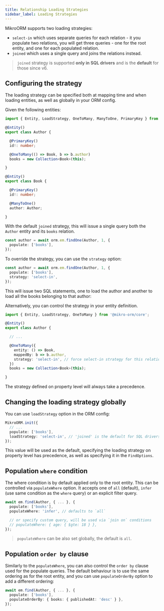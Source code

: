 ```yaml
---
title: Relationship Loading Strategies
sidebar_label: Loading Strategies
---
```


MikroORM supports two loading strategies:

- `select-in` which uses separate queries for each relation - it you populate two relations, you will get three queries - one for the root entity, and one for each populated relation.
- `joined` which uses a single query and joins the relations instead.

> `joined` strategy is supported **only in SQL drivers** and is the **default** for those since v6.

## Configuring the strategy

The loading strategy can be specified both at mapping time and when loading entities, as well as globally in your ORM config.

Given the following entities:

```ts
import { Entity, LoadStrategy, OneToMany, ManyToOne, PrimaryKey } from '@mikro-orm/core';

@Entity()
export class Author {

  @PrimaryKey()
  id!: number;

  @OneToMany(() => Book, b => b.author)
  books = new Collection<Book>(this);

}

@Entity()
export class Book {

  @PrimaryKey()
  id!: number;

  @ManyToOne()
  author: Author;

}
```

With the default `joined` strategy, this will issue a single query both the `Author` entity and its `books` relation.

```ts
const author = await orm.em.findOne(Author, 1, {
  populate: ['books'],
});
```

To override the strategy, you can use the `strategy` option:

```ts
const author = await orm.em.findOne(Author, 1, {
  populate: ['books'],
  strategy: 'select-in',
});
```

This will issue two SQL statements, one to load the author and another to load all the books belonging to that author:

Alternatively, you can control the strategy in your entity definition.

```ts
import { Entity, LoadStrategy, OneToMany } from '@mikro-orm/core';

@Entity()
export class Author {

  // ...

  @OneToMany({
    entity: () => Book,
    mappedBy: b => b.author,
    strategy: 'select-in', // force select-in strategy for this relation
  })
  books = new Collection<Book>(this);

}
```

The strategy defined on property level will always take a precedence.

## Changing the loading strategy globally

You can use `loadStrategy` option in the ORM config:

```ts
MikroORM.init({
  // ...
  populate: ['books'],
  loadStrategy: 'select-in', // 'joined' is the default for SQL drivers
});
```

This value will be used as the default, specifying the loading strategy on property level has precedence, as well as specifying it in the `FindOptions`.

## Population `where` condition

The where condition is by default applied only to the root entity. This can be controlled via `populateWhere` option. It accepts one of `all` (default), `infer` (use same condition as the `where` query) or an explicit filter query.

```ts
await em.find(Author, { ... }, {
  populate: ['books'],
  populateWhere: 'infer', // defaults to `all`

  // or specify custom query, will be used via `join on` conditions
  // populateWhere: { age: { $gte: 18 } },
});
```

> `populateWhere` can be also set globally, the default is `all`.

## Population `order by` clause

Similarly to the `populateWhere`, you can also control the `order by` clause used for the populate queries. The default behaviour is to use the same ordering as for the root entity, and you can use `populateOrderBy` option to add a different ordering:

```ts
await em.find(Author, { ... }, {
  populate: ['books'],
  populateOrderBy: { books: { publishedAt: 'desc' } },
});
```
